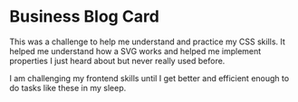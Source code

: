 # Business Blog Card

This was a challenge to help me understand and practice my CSS skills. It helped me understand how a  SVG works and helped me implement properties I just heard about but never really used before.

I am challenging my frontend skills until I get better and efficient enough to do tasks like these in my sleep.
